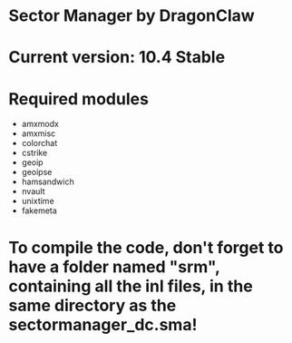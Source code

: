 # Sector Manager by DragonClaw
# Current version: 10.4 Stable

# Required modules
- amxmodx
- amxmisc
- colorchat
- cstrike
- geoip
- geoipse
- hamsandwich
- nvault
- unixtime
- fakemeta

# To compile the code, don't forget to have a folder named "srm", containing all the inl files, in the same directory as the sectormanager_dc.sma!
